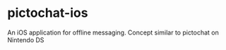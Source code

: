 # pictochat-ios
An iOS application for offline messaging. Concept similar to pictochat on Nintendo DS
